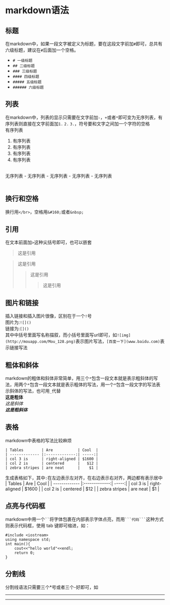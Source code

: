 # markdown语法

## 标题
在markdown中，如果一段文字被定义为标题，要在这段文字前加`#`即可，总共有六级标题，建议在`#`后面加一个空格。
* `# 一级标题`
* `## 二级标题`
* `### 三级标题`
* `#### 四级标题`
* `##### 五级标题`
* `###### 六级标题`

## 列表
在markdown中，列表的显示只需要在文字前加`-`，`+`或者`*`即可变为无序列表，有序列表则直接在文字前面加`1.` `2.` `3.`，符号要和文字之间加一个字符的空格</br>
有序列表
1. 有序列表
2. 有序列表
3. 有序列表
4. 有序列表
</br>
无序列表
- 无序列表
- 无序列表
- 无序列表
- 无序列表
</br>
</br>

## 换行和空格
换行用`</br>`，空格用`&#160;`或者`&nbsp;`

## 引用
在文本前面加`>`这种尖括号即可，也可以嵌套
> 这是引用

> 这是引用
> > 这是引用
> > > 这是引用

## 图片和链接
插入链接和插入图片很像，区别在于一个`!`号
</br>
图片为:`![]()`</br>
链接为:`[]()`</br>
其中中括号里面写名称描叙，而小括号里面写url即可，如`![img](http://mouapp.com/Mou_128.png)`表示图片写法，`[百度一下](www.baidu.com)`表示链接写法

## 粗体和斜体
markdown的粗体和斜体非常简单，用三个`*`包含一段文本就是表示粗斜体的写法，用两个`*`包含一段文本就是表示粗体的写法，用一个`*`包含一段文字的写法表示斜体的写法，也可用`_`代替
</br>
**这是粗体** </br>
*这是斜体*</br>
***这是粗斜体***</br>

## 表格
markdown中表格的写法比较麻烦</br>
```
| Tables        | Are           | Cool  |
| ------------- |:-------------:| -----:|
| col 3 is      | right-aligned | $1600 |
| col 2 is      | centered      |   $12 |
| zebra stripes | are neat      |    $1 |
```
生成表格如下，其中`:`在左边表示左对齐，在右边表示右对齐，两边都有表示居中
| Tables        | Are           | Cool  |
| ------------- |:-------------:| -----:|
| col 3 is      | right-aligned | $1600 |
| col 2 is      | centered      |   $12 |
| zebra stripes | are neat      |    $1 |

## 点亮与代码框
markdown中用一个` `` `将字体包裹在内部表示字体点亮，而用` ```代码``` `这种方式则表示代码框，使用 tab 键即可缩进，如：
```
#include <iostream>
using namespace std;
int main(){
    cout<<"hello world"<<endl;
    return 0;
}
```

## 分割线
分割线语法只需要三个*号或者三个-好即可，如
***
---
